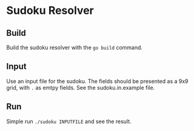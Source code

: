 # Sudoku Resolver

## Build

Build the sudoku resolver with the `go build` command.

## Input

Use an input file for the sudoku. The fields should be presented as a 9x9 grid, with `.` as emtpy fields.
See the sudoku.in.example file.

## Run

Simple run `./sudoku INPUTFILE` and see the result. 
